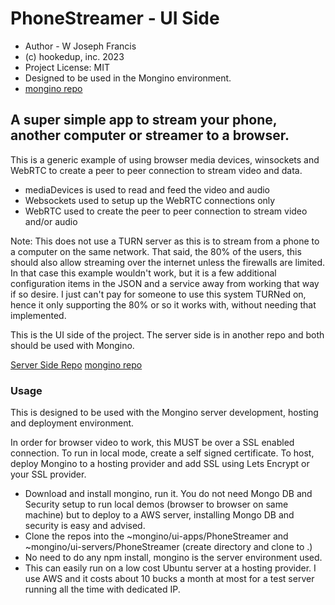 # PhoneStreamer - UI Side
* Author - W Joseph Francis
* (c) hookedup, inc. 2023
* Project License: MIT
* Designed to be used in the Mongino environment.
* [mongino repo](https://github.com/hookedupjoe/mongino)

## A super simple app to stream your phone, another computer or streamer to a browser.

This is a generic example of using browser media devices, winsockets and WebRTC to create a peer to peer connection to stream video and data.

* mediaDevices is used to read and feed the video and audio
* Websockets used to setup up the WebRTC connections only
* WebRTC used to create the peer to peer connection to stream video and/or audio

Note: This does not use a TURN server as this is to stream from a phone to a computer on the same network.  That said, the 80% of the users, this should also allow streaming over the internet unless the firewalls are limited.  In that case this example wouldn't work, but it is a few additional configuration items in the JSON and a service away from working that way if so desire.  I just can't pay for someone to use this system TURNed on, hence it only supporting the 80% or so it works with, without needing that implemented. 

This is the UI side of the project.  The server side is in another repo and both should be used with Mongino.

[Server Side Repo](https://github.com/hookedupjoe/PhoneStreamerServer)
[mongino repo](https://github.com/hookedupjoe/mongino)

### Usage
This is designed to be used with the Mongino server development, hosting and deployment environment.  

In order for browser video to work, this MUST be over a SSL enabled connection.  To run in local mode, create a self signed certificate.  To host, deploy Mongino to a hosting provider and add SSL using Lets Encrypt or your SSL provider.

* Download and install mongino, run it.  You do not need Mongo DB and Security setup to run local demos (browser to browser on same machine) but to deploy to a AWS server, installing Mongo DB and security is easy and advised.
* Clone the repos into the ~mongino/ui-apps/PhoneStreamer and ~mongino/ui-servers/PhoneStreamer (create directory and clone to .)
* No need to do any npm install, mongino is the server environment used.
* This can easily run on a low cost Ubuntu server at a hosting provider.  I use AWS and it costs about 10 bucks a month at most for a test server running all the time with dedicated IP. 



